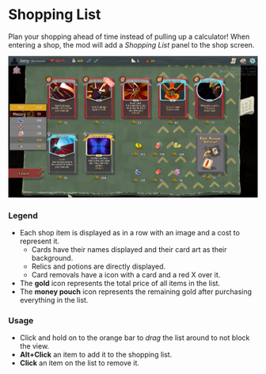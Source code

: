 # Shopping List

Plan your shopping ahead of time instead of pulling up a calculator! When entering a shop, the mod will add a *Shopping List* panel to the shop screen.

![Modified Shop Screen](./github/shopscreen.png)

### Legend

* Each shop item is displayed as in a row with an image and a cost to represent it.
  * Cards have their names displayed and their card art as their background.
  * Relics and potions are directly displayed.
  * Card removals have a icon with a card and a red X over it.
* The **gold** icon represents the total price of all items in the list.
* The **money pouch** icon represents the remaining gold after purchasing everything in the list.

### Usage

* Click and hold on to the orange bar to *drag* the list around to not block the view.
* **Alt+Click** an item to add it to the shopping list.
* **Click** an item on the list to remove it.


